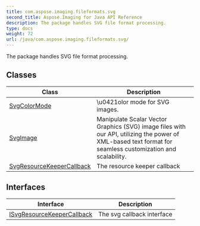 ```yaml
---
title: com.aspose.imaging.fileformats.svg
second_title: Aspose.Imaging for Java API Reference
description: The package handles SVG file format processing.
type: docs
weight: 72
url: /java/com.aspose.imaging.fileformats.svg/
---
```


The package handles SVG file format processing.


## Classes

| Class | Description |
| --- | --- |
| [SvgColorMode](../com.aspose.imaging.fileformats.svg/svgcolormode) | \\u0421olor mode for SVG images. |
| [SvgImage](../com.aspose.imaging.fileformats.svg/svgimage) | Manipulate Scalar Vector Graphics (SVG) image files with our API, utilizing the power of XML-based text format for seamless customization and scalability. |
| [SvgResourceKeeperCallback](../com.aspose.imaging.fileformats.svg/svgresourcekeepercallback) | The resource keeper callback |

## Interfaces

| Interface | Description |
| --- | --- |
| [ISvgResourceKeeperCallback](../com.aspose.imaging.fileformats.svg/isvgresourcekeepercallback) | The svg callback interface |
